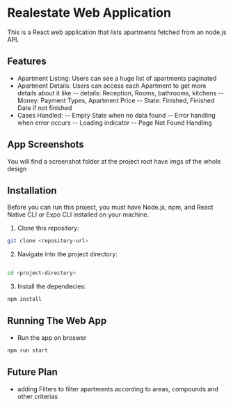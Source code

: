 # Realestate Web Application

This is a React web application that lists apartments fetched from an node.js API.


## Features

- Apartment Listing: Users can see a huge list of apartments paginated
- Apartment Details: Users can access each Apartment to get more details about it like
-- details: Reception, Rooms, bathrooms, kitchens
-- Money: Payment Types, Apartment Price
-- State: Finished, Finished Date if not finished
- Cases Handled:
-- Empty State when no data found
-- Error handling when error occurs
-- Loading indicator
-- Page Not Found Handling

## App Screenshots

You will find a screenshot folder at the project root have imgs of the whole design

## Installation

Before you can run this project, you must have Node.js, npm, and React Native CLI or Expo CLI installed on your machine.

1. Clone this repository:

```bash
git clone <repository-url>
```

2. Navigate into the project directory:

```bash

cd <project-directory>
```

3. Install the dependecies:

```bash
npm install
```

## Running The Web App
- Run the app on broswer

```bash
npm run start
```

## Future Plan

- adding Filters to filter apartments according to areas, compounds and other criterias